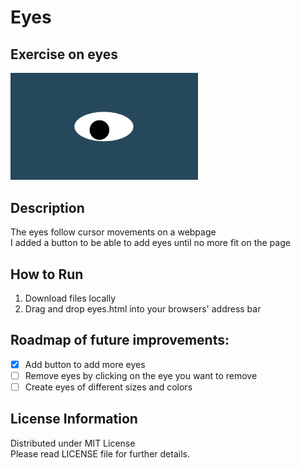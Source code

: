 # Eyes
## Exercise on eyes
<img src= "oneeye.png" width='300'/>

## Description
The eyes follow cursor movements on a webpage  
I added a button to be able to add eyes until no more fit on the page
## How to Run
1. Download files locally
2. Drag and drop eyes.html into your browsers' address bar
## Roadmap of future improvements:
- [x] Add button to add more eyes
- [ ] Remove eyes by clicking on the eye you want to remove
- [ ] Create eyes of different sizes and colors
## License Information
Distributed under MIT License  
Please read LICENSE file for further details.
